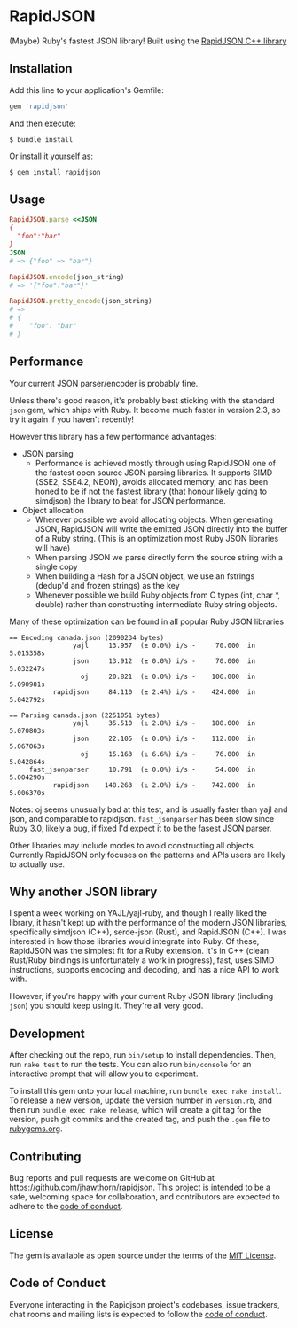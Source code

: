 # RapidJSON

(Maybe) Ruby's fastest JSON library! Built using the [RapidJSON C++ library](https://rapidjson.org/)

## Installation

Add this line to your application's Gemfile:

```ruby
gem 'rapidjson'
```

And then execute:

    $ bundle install

Or install it yourself as:

    $ gem install rapidjson

## Usage

``` ruby
RapidJSON.parse <<JSON
{
  "foo":"bar"
}
JSON
# => {"foo" => "bar"}
```

``` ruby
RapidJSON.encode(json_string)
# => '{"foo":"bar"}'
```

``` ruby
RapidJSON.pretty_encode(json_string)
# =>
# {
#    "foo": "bar"
# }
```

## Performance

Your current JSON parser/encoder is probably fine.

Unless there's good reason, it's probably best sticking with the standard `json` gem, which ships with Ruby. It become much faster in version 2.3, so try it again if you haven't recently!

However this library has a few performance advantages:

* JSON parsing
  * Performance is achieved mostly through using RapidJSON one of the fastest open source JSON parsing libraries. It supports SIMD (SSE2, SSE4.2, NEON), avoids allocated memory, and has been honed to be if not the fastest library (that honour likely going to simdjson) the library to beat for JSON performance.
* Object allocation
  * Wherever possible we avoid allocating objects. When generating JSON, RapidJSON will write the emitted JSON directly into the buffer of a Ruby string. (This is an optimization most Ruby JSON libraries will have)
  * When parsing JSON we parse directly form the source string with a single copy
  * When building a Hash for a JSON object, we use an fstrings (dedup'd and frozen strings) as the key
  * Whenever possible we build Ruby objects from C types (int, char \*, double) rather than constructing intermediate Ruby string objects.

Many of these optimization can be found in all popular Ruby JSON libraries

```
== Encoding canada.json (2090234 bytes)
                yajl     13.957  (± 0.0%) i/s -     70.000  in   5.015358s
                json     13.912  (± 0.0%) i/s -     70.000  in   5.032247s
                  oj     20.821  (± 0.0%) i/s -    106.000  in   5.090981s
           rapidjson     84.110  (± 2.4%) i/s -    424.000  in   5.042792s
```

```
== Parsing canada.json (2251051 bytes)
                yajl     35.510  (± 2.8%) i/s -    180.000  in   5.070803s
                json     22.105  (± 0.0%) i/s -    112.000  in   5.067063s
                  oj     15.163  (± 6.6%) i/s -     76.000  in   5.042864s
     fast_jsonparser     10.791  (± 0.0%) i/s -     54.000  in   5.004290s
           rapidjson    148.263  (± 2.0%) i/s -    742.000  in   5.006370s
```
Notes: oj seems unusually bad at this test, and is usually faster than yajl and
json, and comparable to rapidjson.
`fast_jsonparser` has been slow since Ruby 3.0, likely a bug, if fixed I'd
expect it to be the fasest JSON parser.

Other libraries may include modes to avoid constructing all objects. Currently
RapidJSON only focuses on the patterns and APIs users are likely to actually
use.

## Why another JSON library

I spent a week working on YAJL/yajl-ruby, and though I really liked the library, it hasn't kept up with the performance of the modern JSON libraries, specifically simdjson (C++), serde-json (Rust), and RapidJSON (C++). I was interested in how those libraries would integrate into Ruby. Of these, RapidJSON was the simplest fit for a Ruby extension. It's in C++ (clean Rust/Ruby bindings is unfortunately a work in progress), fast, uses SIMD instructions, supports encoding and decoding, and has a nice API to work with.

However, if you're happy with your current Ruby JSON library (including `json`) you should keep using it. They're all very good.

## Development

After checking out the repo, run `bin/setup` to install dependencies. Then, run `rake test` to run the tests. You can also run `bin/console` for an interactive prompt that will allow you to experiment.

To install this gem onto your local machine, run `bundle exec rake install`. To release a new version, update the version number in `version.rb`, and then run `bundle exec rake release`, which will create a git tag for the version, push git commits and the created tag, and push the `.gem` file to [rubygems.org](https://rubygems.org).

## Contributing

Bug reports and pull requests are welcome on GitHub at https://github.com/jhawthorn/rapidjson. This project is intended to be a safe, welcoming space for collaboration, and contributors are expected to adhere to the [code of conduct](https://github.com/jhawthorn/rapidjson/blob/main/CODE_OF_CONDUCT.md).

## License

The gem is available as open source under the terms of the [MIT License](https://opensource.org/licenses/MIT).

## Code of Conduct

Everyone interacting in the Rapidjson project's codebases, issue trackers, chat rooms and mailing lists is expected to follow the [code of conduct](https://github.com/jhawthorn/rapidjson/blob/main/CODE_OF_CONDUCT.md).
